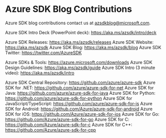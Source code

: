 
# Azure SDK Blog Contributions

Azure SDK blog contributions contact us at azsdkblog@microsoft.com.

Azure SDK Intro Deck (PowerPoint deck): https://aka.ms/azsdk/intro/deck

Azure SDK Releases: https://aka.ms/azsdk/releases
Azure SDK Website: https://aka.ms/azsdk
Azure SDK Blog: https://aka.ms/azsdk/blog
Azure SDK Twitter: https://twitter.com/AzureSDK

Azure SDKs & Tools: https://azure.microsoft.com/downloads
Azure SDK Design Guidelines: https://aka.ms/azsdk/guide
Azure SDK Intro (3 minute video): https://aka.ms/azsdk/intro

Azure SDK Central Repository: https://github.com/azure/azure-sdk
Azure SDK for .NET: https://github.com/azure/azure-sdk-for-net
Azure SDK for Java: https://github.com/azure/azure-sdk-for-java
Azure SDK for Python: https://github.com/azure/azure-sdk-for-python
Azure SDK for JavaScript/TypeScript: https://github.com/azure/azure-sdk-for-js
Azure SDK for Android: https://github.com/Azure/azure-sdk-for-android
Azure SDK for iOS: https://github.com/Azure/azure-sdk-for-ios
Azure SDK for Go: https://github.com/Azure/azure-sdk-for-go
Azure SDK for C: https://github.com/Azure/azure-sdk-for-c
Azure SDK for C++: https://github.com/Azure/azure-sdk-for-cpp

